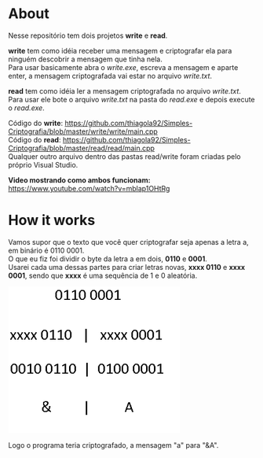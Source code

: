 # About

Nesse repositório tem dois projetos **write** e **read**.  

**write** tem como idéia receber uma mensagem e criptografar ela para ninguém descobrir a mensagem que tinha nela.  
Para usar basicamente abra o *write.exe*, escreva a mensagem e aparte enter, a mensagem criptografada vai estar no arquivo *write.txt*.  

**read** tem como idéia ler a mensagem criptografada no arquivo *write.txt*.  
Para usar ele bote o arquivo *write.txt* na pasta do *read.exe* e depois execute o *read.exe*.  

Código do **write**: https://github.com/thiagola92/Simples-Criptografia/blob/master/write/write/main.cpp  
Código do **read**: https://github.com/thiagola92/Simples-Criptografia/blob/master/read/read/main.cpp  
Qualquer outro arquivo dentro das pastas read/write foram criadas pelo próprio Visual Studio.  

**Video mostrando como ambos funcionam:** https://www.youtube.com/watch?v=mblap1OHtRg

# How it works
Vamos supor que o texto que você quer criptografar seja apenas a letra a, em binário é 0110 0001.  
O que eu fiz foi dividir o byte da letra a em dois, **0110** e **0001**.  
Usarei cada uma dessas partes para criar letras novas, **xxxx 0110** e **xxxx 0001**, sendo que **xxxx** é uma sequência de 1 e 0 aleatória.  

![Exemplo](example.png)  

Logo o programa teria criptografado, a mensagem "a" para "&A".  

